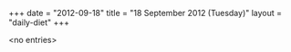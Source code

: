 +++
date = "2012-09-18"
title = "18 September 2012 (Tuesday)"
layout = "daily-diet"
+++

\<no entries\>